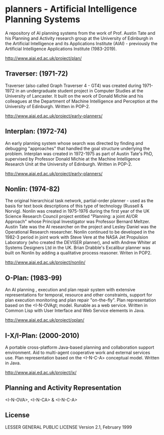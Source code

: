 # planners - Artificial Intelligence Planning Systems

A repository of AI planning systems from the work of Prof. Austin Tate and his Planning and Activity research group at the University of Edinburgh in the Artificial Intelligence and its Applications Institute (AIAI) - previously the Artificial Intelligence Applications Institute (1983-2019).

http://www.aiai.ed.ac.uk/project/plan/

## Traverser: (1971-72)
Traverser (also called Graph Traverser 4 - GT4) was created during 1971-1972 in an undergraduate student project in Computer Studies at the University of Lancaster. It built on the work of Donald Michie and his colleagues at the Department of Machine Intelligence and Perception at the University of Edinburgh. Written in POP-2.

http://www.aiai.ed.ac.uk/project/early-planners/

## Interplan: (1972-74)
An early planning system whose search was directed by finding and debugging "approaches" that handled the goal structure underlying the problem. Interplan was created in 1972-1975 as part of Austin Tate's PhD, supervised by Professor Donald Michie at the Machine Intelligence Research Unit at the University of Edinburgh. Written in POP-2.

http://www.aiai.ed.ac.uk/project/early-planners/

## Nonlin: (1974-82)
The original hierarchical task network, partial-order planner - used as the basis for text book descriptions of this type of technology (Russell & Norvig). Nonlin was created in 1975-1976 during the first year of the UK Science Research Council project entitled "Planning: a joint AI/OR Approach" whose Principal Investigator was Professor Bernard Meltzer. Austin Tate was the AI researcher on the project and Lesley Daniel was the Operational Research researcher. Nonlin continued to be developed in the 1982-3 period in joint work with Steve Vere at the NASA Jet Propulsion Laboratory (who created the DEVISER planner), and with Andrew Whiter at Systems Designers Ltd in the UK. Brian Drabble's Excalibur planner was built on Nonlin by adding a qualitative process reasoner. Writen in POP2.

http://www.aiai.ed.ac.uk/project/nonlin/

## O-Plan: (1983-99)
An AI planning , execution and plan repair system with extensive representations for temporal, resource and other constraints, support for plan execution monitoring and plan repair "on-the-fly". Plan representation based on the &lt;I-N-OVAgt; model. Runable as a web service. Written in Common Lisp with User Interface and Web Service elements in Java.

http://www.aiai.ed.ac.uk/project/oplan/

## I-X/I-Plan: (2000-2010)
A portable cross-platform Java-based planning and collaboration support environment. Aid to multi-agent cooperative work and external services use. Plan representation based on the &lt;I-N-C-A&gt; conceptual model.  Written in Java.

http://www.aiai.ed.ac.uk/project/ix/
  
## Planning and Activity Representation 

&lt;I-N-OVA&gt;, &lt;I-N-CA&gt; & &lt;I-N-C-A&gt;
  
## License
  
LESSER GENERAL PUBLIC LICENSE Version 2.1, February 1999
